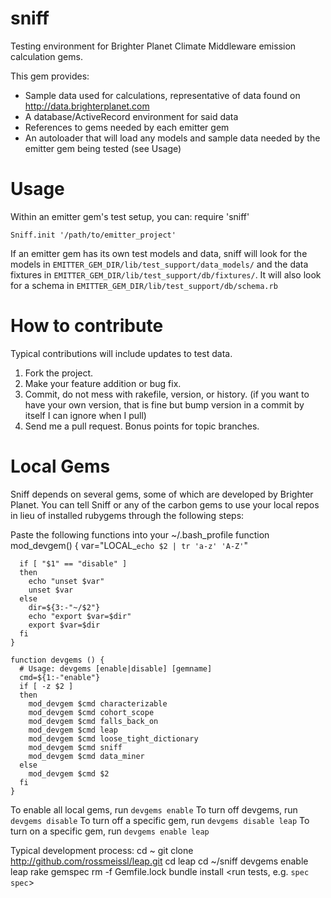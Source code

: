 # sniff
Testing environment for Brighter Planet Climate Middleware emission calculation gems.

This gem provides:
 * Sample data used for calculations, representative of data found on http://data.brighterplanet.com
 * A database/ActiveRecord environment for said data
 * References to gems needed by each emitter gem  
 * An autoloader that will load any models and sample data needed by the emitter gem being tested (see Usage)

# Usage
Within an emitter gem's test setup, you can:
    require 'sniff'
    
    Sniff.init '/path/to/emitter_project'

If an emitter gem has its own test models and data, sniff will look for the models in `EMITTER_GEM_DIR/lib/test_support/data_models/` and the data fixtures in `EMITTER_GEM_DIR/lib/test_support/db/fixtures/`. It will also look for a schema in `EMITTER_GEM_DIR/lib/test_support/db/schema.rb`

# How to contribute
Typical contributions will include updates to test data.

1. Fork the project.
1. Make your feature addition or bug fix.
1. Commit, do not mess with rakefile, version, or history. (if you want to have your own version, that is fine but bump version in a commit by itself I can ignore when I pull)
1. Send me a pull request. Bonus points for topic branches.

# Local Gems
Sniff depends on several gems, some of which are developed by Brighter Planet.  You can tell Sniff or any of the carbon gems to use your local repos in lieu of installed rubygems through the following steps:


Paste the following functions into your ~/.bash_profile
    function mod_devgem() {
      var="LOCAL_`echo $2 | tr 'a-z' 'A-Z'`"
      
      if [ "$1" == "disable" ]
      then
        echo "unset $var"
        unset $var
      else
        dir=${3:-"~/$2"}
        echo "export $var=$dir"
        export $var=$dir
      fi
    }
    
    function devgems () {
      # Usage: devgems [enable|disable] [gemname]
      cmd=${1:-"enable"}
      if [ -z $2 ]
      then
        mod_devgem $cmd characterizable
        mod_devgem $cmd cohort_scope
        mod_devgem $cmd falls_back_on
        mod_devgem $cmd leap
        mod_devgem $cmd loose_tight_dictionary
        mod_devgem $cmd sniff
        mod_devgem $cmd data_miner
      else
        mod_devgem $cmd $2
      fi
    }

To enable all local gems, run `devgems enable`
To turn off devgems, run `devgems disable`
To turn off a specific gem, run `devgems disable leap`
To turn on a specific gem, run `devgems enable leap`

Typical development process:
    cd ~
    git clone http://github.com/rossmeissl/leap.git
    cd leap
    <do some development on leap>
    cd ~/sniff
    devgems enable leap
    rake gemspec
    rm -f Gemfile.lock
    bundle install
    <run tests, e.g. `spec spec`>
